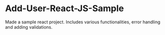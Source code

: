 # Add-User-React-JS-Sample
Made a sample react project. Includes various functionalities, error handling and adding validations. 
